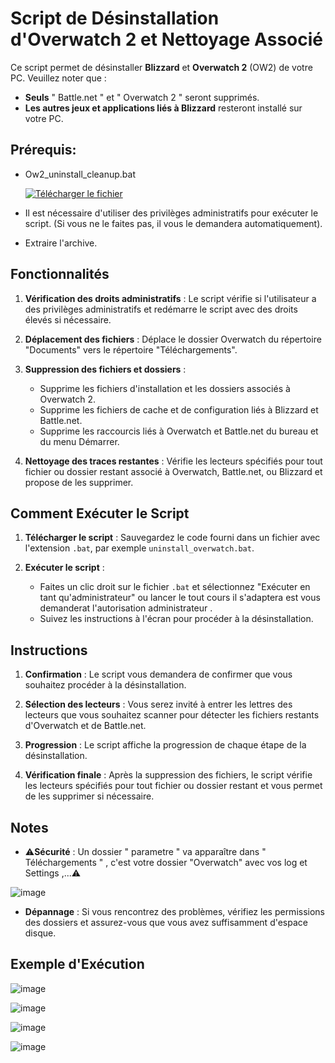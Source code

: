 # Script de Désinstallation d'Overwatch 2 et Nettoyage Associé

Ce script permet de désinstaller **Blizzard** et **Overwatch 2** (OW2) de votre PC. Veuillez noter que :

- **Seuls** " Battle.net " et " Overwatch 2 " seront supprimés.
- **Les autres jeux et applications liés à Blizzard** resteront installé sur votre PC.

## Prérequis:
- Ow2_uninstall_cleanup.bat

  [![Télécharger le fichier](https://github.com/user-attachments/assets/4c318b41-f48c-4751-8fa6-2265e0156ff1)](https://github.com/Popolia/ow2_uninstall_cleanup.bat/archive/refs/heads/main.zip)

- Il est nécessaire d'utiliser des privilèges administratifs pour exécuter le script.
  (Si vous ne le faites pas, il vous le demandera automatiquement).

- Extraire l'archive.

## Fonctionnalités

1. **Vérification des droits administratifs** : Le script vérifie si l'utilisateur a des privilèges administratifs et redémarre le script avec des droits élevés si nécessaire.
   
2. **Déplacement des fichiers** : Déplace le dossier Overwatch du répertoire "Documents" vers le répertoire "Téléchargements".
   
3. **Suppression des fichiers et dossiers** :
   - Supprime les fichiers d'installation et les dossiers associés à Overwatch 2.
   - Supprime les fichiers de cache et de configuration liés à Blizzard et Battle.net.
   - Supprime les raccourcis liés à Overwatch et Battle.net du bureau et du menu Démarrer.
     
4. **Nettoyage des traces restantes** : Vérifie les lecteurs spécifiés pour tout fichier ou dossier restant associé à Overwatch, Battle.net, ou Blizzard et propose de les supprimer.

## Comment Exécuter le Script

1. **Télécharger le script** : Sauvegardez le code fourni dans un fichier avec l'extension `.bat`, par exemple `uninstall_overwatch.bat`.

2. **Exécuter le script** : 
   - Faites un clic droit sur le fichier `.bat` et sélectionnez "Exécuter en tant qu'administrateur" ou lancer le tout cours il s'adaptera est vous demanderat l'autorisation administrateur .
   - Suivez les instructions à l'écran pour procéder à la désinstallation.

## Instructions

1. **Confirmation** : Le script vous demandera de confirmer que vous souhaitez procéder à la désinstallation.

2. **Sélection des lecteurs** : Vous serez invité à entrer les lettres des lecteurs que vous souhaitez scanner pour détecter les fichiers restants d'Overwatch et de Battle.net.

3. **Progression** : Le script affiche la progression de chaque étape de la désinstallation.

4. **Vérification finale** : Après la suppression des fichiers, le script vérifie les lecteurs spécifiés pour tout fichier ou dossier restant et vous permet de les supprimer si nécessaire.

## Notes

- ⚠️**Sécurité** : Un dossier " parametre " va apparaître dans " Téléchargements " , c'est votre dossier "Overwatch" avec vos log et Settings ,...⚠️


![image](https://github.com/user-attachments/assets/e373d614-42f6-4429-8cd4-df70bc45bfbb)

- **Dépannage** : Si vous rencontrez des problèmes, vérifiez les permissions des dossiers et assurez-vous que vous avez suffisamment d'espace disque.

## Exemple d'Exécution

![image](https://github.com/user-attachments/assets/e606957d-5b02-4393-996d-9b60f6106e6a)

![image](https://github.com/user-attachments/assets/293a8078-5246-4428-8cf0-8769a1783d3b)

![image](https://github.com/user-attachments/assets/c236dfeb-4fdf-418b-ac79-d6bb7fbdcc0a)

![image](https://github.com/user-attachments/assets/68074212-dea1-417f-b4f9-838e8d4e00c3)
